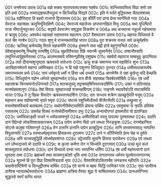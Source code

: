 001	जनमेजय उवाच
001a	यज्ञे सक्ता नृपतयस्तपःसक्ता महर्षयः
001c	शान्तिव्यवसिता विप्राः शमो दम इति प्रभो
002a	तस्माद्यज्ञफलैस्तुल्यं न किञ्चिदिह विद्यते
002c	इति मे वर्तते बुद्धिस्तथा चैतदसंशयम्
003a	यज्ञैरिष्ट्वा हि बहवो राजानो द्विजसत्तम
003c	इह कीर्तिं परां प्राप्य प्रेत्य स्वर्गमितो गताः
004a	देवराजः सहस्राक्षः क्रतुभिर्भूरिदक्षिणैः
004c	देवराज्यं महातेजाः प्राप्तवानखिलं विभुः
005a	यथा युधिष्ठिरो राजा भीमार्जुनपुरःसरः
005c	सदृशो देवराजेन समृद्ध्या विक्रमेण च
006a	अथ कस्मात्स नकुलो गर्हयामास तं क्रतुम्
006c	अश्वमेधं महायज्ञं राज्ञस्तस्य महात्मनः
007	वैशम्पायन उवाच
007a	यज्ञस्य विधिमग्र्यं वै फलं चैव नरर्षभ
007c	गदतः शृणु मे राजन्यथावदिह भारत
008a	पुरा शक्रस्य यजतः सर्व ऊचुर्महर्षयः
008c	ऋत्विक्षु कर्मव्यग्रेषु वितते यज्ञकर्मणि
009a	हूयमाने तथा वह्नौ होत्रे बहुगुणान्विते
009c	देवेष्वाहूयमानेषु स्थितेषु परमर्षिषु
010a	सुप्रतीतैस्तदा विप्रैः स्वागमैः सुस्वनैर्नृप
010c	अश्रान्तैश्चापि लघुभिरध्वर्युवृषभैस्तथा
011a	आलम्भसमये तस्मिन्गृहीतेषु पशुष्वथ
011c	महर्षयो महाराज सम्बभूवुः कृपान्विताः
012a	ततो दीनान्पशून्दृष्ट्वा ऋषयस्ते तपोधनाः
012c	ऊचुः शक्रं समागम्य नायं यज्ञविधिः शुभः
013a	अपविज्ञानमेतत्ते महान्तं धर्ममिच्छतः
013c	न हि यज्ञे पशुगणा विधिदृष्टाः पुरन्दर
014a	धर्मोपघातकस्त्वेष समारम्भस्तव प्रभो
014c	नायं धर्मकृतो धर्मो न हिंसा धर्म उच्यते
015a	आगमेनैव ते यज्ञं कुर्वन्तु यदि हेच्छसि
015c	विधिदृष्टेन यज्ञेन धर्मस्ते सुमहान्भवेत्
016a	यज बीजैः सहस्राक्ष त्रिवर्षपरमोषितैः
016c	एष धर्मो महाञ्शक्र चिन्त्यमानोऽधिगम्यते
017a	शतक्रतुस्तु तद्वाक्यमृषिभिस्तत्त्वदर्शिभिः
017c	उक्तं न प्रतिजग्राह मानमोहवशानुगः
018a	तेषां विवादः सुमहाञ्जज्ञे शक्रमहर्षिणाम्
018c	जङ्गमैः स्थावरैर्वाऽपि यष्टव्यमिति भारत
019a	ते तु खिन्ना विवादेन ऋषयस्तत्त्वदर्शिनः
019c	ततः सन्धाय शक्रेण पप्रच्छुर्नृपतिं वसुम्
020a	महाभाग कथं यज्ञेष्वागमो नृपते स्मृतः
020c	यष्टव्यं पशुभिर्मेध्यैरथो बीजैरजैरपि
021a	तच्छ्रुत्वा तु वचस्तेषामविचार्य बलाबलम्
021c	यथोपनीतैर्यष्टव्यमिति प्रोवाच पार्थिवः
022a	एवमुक्त्वा स नृपतिः प्रविवेश रसातलम्
022c	उक्त्वेह वितथं राजंश्चेदीनामीश्वरः प्रभुः
023a	अन्यायोपगतं द्रव्यमतीतं यो ह्यपण्डितः
023c	धर्माभिकाङ्क्षी यजते न धर्मफलमश्नुते
024a	धर्मवैतंसिको यस्तु पापात्मा पुरुषस्तथा
024c	ददाति दानं विप्रेभ्यो लोकविश्वासकारकम्
025a	पापेन कर्मणा विप्रो धनं लब्ध्वा निरङ्कुशः
025c	रागमोहान्वितः सोऽन्ते कलुषां गतिमाप्नुते
026a	तेन दत्तानि दानानि पापेन हतबुद्धिना
026c	तानि सत्त्वमनासाद्य नश्यन्ति विपुलान्यपि
027a	तस्याधर्मप्रवृत्तस्य हिंसकस्य दुरात्मनः
027c	दाने न कीर्तिर्भवति प्रेत्य चेह च दुर्मतेः
028a	अपि सञ्चयबुद्धिर्हि लोभमोहवशंगतः
028c	उद्वेजयति भूतानि हिंसया पापचेतनः
029a	एवं लब्ध्वा धनं लोभाद्यजते यो ददाति च
029c	स कृत्वा कर्मणा तेन न सिध्यति दुरागमात्
030a	उञ्छं मूलं फलं शाकमुदपात्रं तपोधनाः
030c	दानं विभवतो दत्त्वा नराः स्वर्यान्ति धर्मिणः
031a	एष धर्मो महांस्त्यागो दानं भूतदया तथा
031c	ब्रह्मचर्यं तथा सत्यमनुक्रोशो धृतिः क्षमा
031e	सनातनस्य धर्मस्य मूलमेतत्सनातनम्
032a	श्रूयन्ते हि पुरा विप्रा विश्वामित्रादयो नृपाः
032c	विश्वामित्रोऽसितश्चैव जनकश्च महीपतिः
032e	कक्षसेनार्ष्टिषेणौ च सिन्धुद्वीपश्च पार्थिवः
033a	एते चान्ये च बहवः सिद्धिं परमिकां गताः
033c	नृपाः सत्यैश्च दानैश्च न्यायलब्धैस्तपोधनाः
034a	ब्राह्मणाः क्षत्रिया वैश्याः शूद्रा ये चाश्रितास्तपः
034c	दानधर्माग्निना शुद्धास्ते स्वर्गं यान्ति भारत
